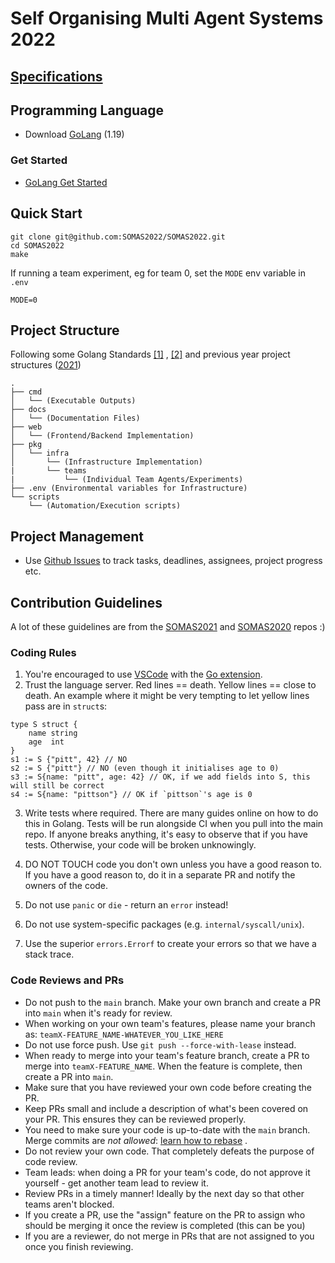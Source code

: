 # Self Organising Multi Agent Systems 2022

## [Specifications](spec.pdf)

## Programming Language

* Download [GoLang](https://go.dev/dl/) (1.19)

### Get Started

* [GoLang Get Started](https://go.dev/learn/)

## Quick Start

```
git clone git@github.com:SOMAS2022/SOMAS2022.git
cd SOMAS2022
make
```
If running a team experiment, eg for team 0, set the `MODE` env variable in `.env`
```
MODE=0
```
## Project Structure

Following some Golang Standards [[1]](https://github.com/golang-standards/project-layout)
, [[2]](https://medium.com/sellerapp/golang-project-structuring-ben-johnson-way-2a11035f94bc) and previous year project
structures ([2021](https://github.com/SOMAS2021/SOMAS2021))

```
.
├── cmd
│   └── (Executable Outputs)
├── docs
│   └── (Documentation Files)
├── web
│   └── (Frontend/Backend Implementation)
├── pkg
│   └── infra
│       └── (Infrastructure Implementation)
|       └── teams
|           └── (Individual Team Agents/Experiments)
├── .env (Environmental variables for Infrastructure)
└── scripts
    └── (Automation/Execution scripts)
```

## Project Management

* Use [Github Issues](https://github.com/features/issues) to track tasks, deadlines, assignees, project progress etc.

## Contribution Guidelines

A lot of these guidelines are from the [SOMAS2021](https://github.com/SOMAS2021/SOMAS2021/blob/main/README.md)
and [SOMAS2020](https://github.com/SOMAS2020/SOMAS2020/blob/main/docs/SETUP.md) repos :)

### Coding Rules

1. You're encouraged to use [VSCode](https://code.visualstudio.com/) with
   the [Go extension](https://code.visualstudio.com/docs/languages/go).
2. Trust the language server. Red lines == death. Yellow lines == close to death. An example where it might be very
   tempting to let yellow lines pass are in `struct`s:

```golang
type S struct {
    name string
    age  int
}
s1 := S {"pitt", 42} // NO
s2 := S {"pitt"} // NO (even though it initialises age to 0)
s3 := S{name: "pitt", age: 42} // OK, if we add fields into S, this will still be correct
s4 := S{name: "pittson"} // OK if `pittson`'s age is 0
```

3. Write tests where required. There are many guides online on how to do this in Golang. Tests will be run alongside CI
   when you pull into the main repo. If anyone breaks anything, it's easy to observe that if you have tests. Otherwise,
   your code will be broken unknowingly.

4. DO NOT TOUCH code you don't own unless you have a good reason to. If you have a good reason to, do it in a separate
   PR and notify the owners of the code.

5. Do not use `panic` or `die` - return an `error` instead!

6. Do not use system-specific packages (e.g. `internal/syscall/unix`).

7. Use the superior `errors.Errorf` to create your errors so that we have a stack trace.

### Code Reviews and PRs

- Do not push to the `main` branch. Make your own branch and create a PR into `main` when it's ready for review.
- When working on your own team's features, please name your branch as: `teamX-FEATURE_NAME-WHATEVER_YOU_LIKE_HERE`
- Do not use force push. Use `git push --force-with-lease` instead.
- When ready to merge into your team's feature branch, create a PR to merge into `teamX-FEATURE_NAME`. When the feature
  is complete, then create a PR into `main`.
- Make sure that you have reviewed your own code before creating the PR.
- Keep PRs small and include a description of what's been covered on your PR. This ensures they can be reviewed
  properly.
- You need to make sure your code is up-to-date with the `main` branch. Merge commits are *not
  allowed*: [learn how to rebase](https://stackoverflow.com/questions/35901915/how-to-rebase-after-squashing-commits-in-the-original-branch/70994400#70994400)
  .
- Do not review your own code. That completely defeats the purpose of code review.
- Team leads: when doing a PR for your team's code, do not approve it yourself - get another team lead to review it.
- Review PRs in a timely manner! Ideally by the next day so that other teams aren't blocked.
- If you create a PR, use the "assign" feature on the PR to assign who should be merging it once the review is
  completed (this can be you)
- If you are a reviewer, do not merge in PRs that are not assigned to you once you finish reviewing.
